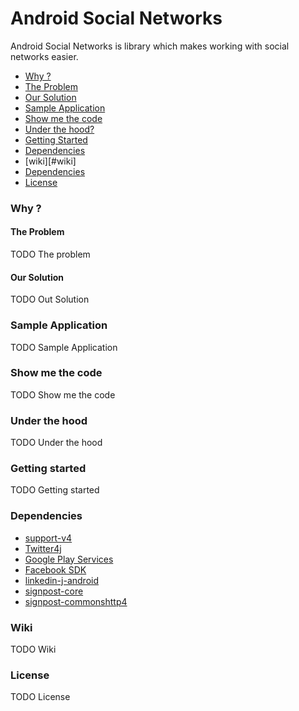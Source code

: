 Android Social Networks
=====================

Android Social Networks is library which makes working with social networks easier.

  - [Why ?](#why-)
   - [The Problem](#the-problem)
   - [Our Solution](#our-solution)
  - [Sample Application](#sample-application)
  - [Show me the code](#show-me-the-code)
  - [Under the hood?](#under-the-hood)
  - [Getting Started](#getting-started)
  - [Dependencies](#dependencies)
  - [wiki][#wiki]
  - [Dependencies](#dependencies)
  - [License](#license)

### Why ?
#### The Problem

  TODO The problem

#### Our Solution

  TODO Out Solution

### Sample Application

  TODO Sample Application

### Show me the code

  TODO Show me the code

### Under the hood

  TODO Under the hood

### Getting started

  TODO Getting started

### Dependencies

- [support-v4](http://developer.android.com/tools/support-library/index.html)
- [Twitter4j](http://twitter4j.org/en)
- [Google Play Services](http://developer.android.com/google/play-services/index.html)
- [Facebook SDK](https://developers.facebook.com/docs/android/)
- [linkedin-j-android](https://code.google.com/p/linkedin-j/)
- [signpost-core](https://code.google.com/p/oauth-signpost/)
- [signpost-commonshttp4](https://code.google.com/p/oauth-signpost/)

### Wiki

  TODO Wiki

### License

  TODO License
